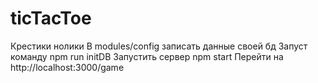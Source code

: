 # ticTacToe
Крестики нолики 
В modules/config записать данные своей бд
Запуст команду npm run initDB
Запустить сервер npm start
Перейти на http://localhost:3000/game

